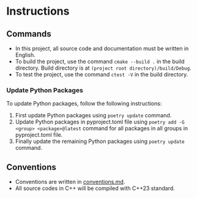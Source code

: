 # Instructions

## Commands

- In this project, all source code and documentation must be written in English.
- To build the project, use the command `cmake --build .` in the build directory.
  Build directory is at `(project root directory)/build/Debug`.
- To test the project, use the command `ctest -V` in the build directory.

### Update Python Packages

To update Python packages, follow the following instructions:

1. First update Python packages using `poetry update` command.
2. Update Python packages in pyproject.toml file
   using `poetry add -G <group> <package>@latest` command
   for all packages in all groups in pyproject.toml file.
3. Finally update the remaining Python packages using `poetry update` command.

## Conventions

- Conventions are written in [conventions.md](../doc/sphinx/src/conventions.md).
- All source codes in C++ will be compiled with C++23 standard.
